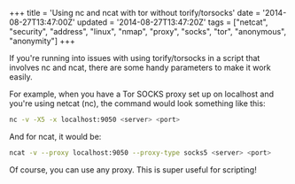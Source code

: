 +++
title = 'Using nc and ncat with tor without torify/torsocks'
date = '2014-08-27T13:47:00Z'
updated = '2014-08-27T13:47:20Z'
tags = ["netcat", "security", "address", "linux", "nmap", "proxy", "socks", "tor", "anonymous", "anonymity"]
+++

If you're running into issues with using torify/torsocks in a script that involves nc and ncat, there are some handy parameters to make it work easily.

For example, when you have a Tor SOCKS proxy set up on localhost and you're using netcat (nc), the command would look something like this:

```bash
nc -v -X5 -x localhost:9050 <server> <port>
```

And for ncat, it would be:

```bash
ncat -v --proxy localhost:9050 --proxy-type socks5 <server> <port>
```

Of course, you can use any proxy. This is super useful for scripting!
